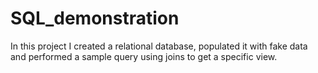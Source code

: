 # SQL_demonstration
In this project I created a relational database, populated it with fake data and performed a sample query using joins to get a specific view.
